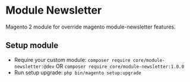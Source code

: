 # Module Newsletter

Magento 2 module for override magento module-newsletter features.

## Setup module

- Require your custom module: `composer require core/module-newsletter:@dev` OR `composer require core/module-newsletter:1.0.0`
- Run setup upgrade: `php bin/magento setup:upgrade`

